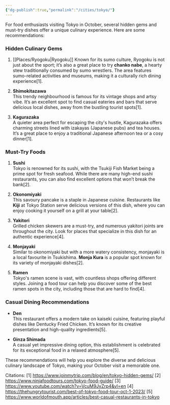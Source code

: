 ```yaml
---
{"dg-publish":true,"permalink":"/cities/tokyo/"}
---
```


For food enthusiasts visiting Tokyo in October, several hidden gems and must-try dishes offer a unique culinary experience. Here are some recommendations:

### Hidden Culinary Gems

1. [[Places/Ryogoku\|Ryogoku]]
   Known for its sumo culture, Ryogoku is not just about the sport; it’s also a great place to try **chanko nabe**, a hearty stew traditionally consumed by sumo wrestlers. The area features sumo-related activities and museums, making it a culturally rich dining experience[1].

2. **Shimokitazawa**  
   This trendy neighbourhood is famous for its vintage shops and artsy vibe. It’s an excellent spot to find casual eateries and bars that serve delicious local dishes, away from the bustling tourist spots[1].

3. **Kagurazaka**  
   A quieter area perfect for escaping the city's hustle, Kagurazaka offers charming streets lined with izakayas (Japanese pubs) and tea houses. It’s a great place to enjoy a traditional Japanese afternoon tea or a cosy dinner[1].

### Must-Try Foods

1. **Sushi**  
   Tokyo is renowned for its sushi, with the Tsukiji Fish Market being a prime spot for fresh seafood. While there are many high-end sushi restaurants, you can also find excellent options that won’t break the bank[2].

2. **Okonomiyaki**  
   This savoury pancake is a staple in Japanese cuisine. Restaurants like **Kiji** at Tokyo Station serve delicious versions of this dish, where you can enjoy cooking it yourself on a grill at your table[2].

3. **Yakitori**  
   Grilled chicken skewers are a must-try, and numerous yakitori joints are throughout the city. Look for places that specialize in this dish for an authentic experience[4].

4. **Monjayaki**  
   Similar to okonomiyaki but with a more watery consistency, monjayaki is a local favourite in Tsukishima. **Monja Kura** is a popular spot known for its variety of monjayaki dishes[2].

5. **Ramen**  
   Tokyo's ramen scene is vast, with countless shops offering different styles. Joining a food tour can help you discover some of the best ramen spots in the city, including those that are hard to find[4].

### Casual Dining Recommendations

- **Den**  
  This restaurant offers a modern take on kaiseki cuisine, featuring playful dishes like Dentucky Fried Chicken. It’s known for its creative presentation and high-quality ingredients[5].

- **Ginza Shimada**  
  A casual yet impressive dining option, this establishment is celebrated for its exceptional food in a relaxed atmosphere[5].

These recommendations will help you explore the diverse and delicious culinary landscape of Tokyo, making your October visit a memorable one.

Citations:
[1] https://www.joinmytrip.com/blog/en/tokyo-hidden-gems/
[2] https://www.ninjafoodtours.com/tokyo-food-guide/
[3] https://www.youtube.com/watch?v=VcuM9JvZrp4&vl=en
[4] https://thehungrytourist.com/best-of-tokyo-food-tour-oct-1-2023/
[5] https://www.worldofmouth.app/articles/best-casual-restaurants-in-tokyo